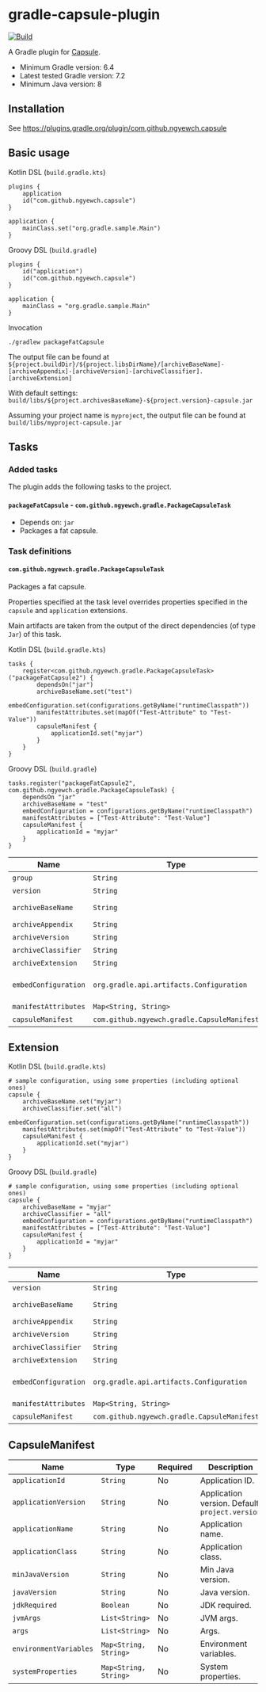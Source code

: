 # gradle-capsule-plugin

[![Build](https://github.com/ngyewch/gradle-capsule-plugin/actions/workflows/build.yml/badge.svg)](https://github.com/ngyewch/gradle-capsule-plugin/actions/workflows/build.yml)

A Gradle plugin for [Capsule](https://github.com/puniverse/capsule).

* Minimum Gradle version: 6.4
* Latest tested Gradle version: 7.2
* Minimum Java version: 8

## Installation

See https://plugins.gradle.org/plugin/com.github.ngyewch.capsule

## Basic usage

Kotlin DSL (`build.gradle.kts`)
```
plugins {
    application
    id("com.github.ngyewch.capsule")
}

application {
    mainClass.set("org.gradle.sample.Main")
}
```

Groovy DSL (`build.gradle`)
```
plugins {
    id("application")
    id("com.github.ngyewch.capsule")
}

application {
    mainClass = "org.gradle.sample.Main"
}
```

Invocation
```
./gradlew packageFatCapsule
```

The output file can be found at `${project.buildDir}/${project.libsDirName}/[archiveBaseName]-[archiveAppendix]-[archiveVersion]-[archiveClassifier].[archiveExtension]`

With default settings: `build/libs/${project.archivesBaseName}-${project.version}-capsule.jar`

Assuming your project name is `myproject`, the output file can be found at `build/libs/myproject-capsule.jar`

## Tasks

### Added tasks

The plugin adds the following tasks to the project.

#### `packageFatCapsule` - `com.github.ngyewch.gradle.PackageCapsuleTask`

* Depends on: `jar`
* Packages a fat capsule.

### Task definitions

#### `com.github.ngyewch.gradle.PackageCapsuleTask`

Packages a fat capsule.

Properties specified at the task level overrides properties specified in the `capsule` and `application` extensions.

Main artifacts are taken from the output of the direct dependencies (of type `Jar`) of this task.

Kotlin DSL (`build.gradle.kts`)
```
tasks {
    register<com.github.ngyewch.gradle.PackageCapsuleTask>("packageFatCapsule2") {
        dependsOn("jar")
        archiveBaseName.set("test")
        embedConfiguration.set(configurations.getByName("runtimeClasspath"))
        manifestAttributes.set(mapOf("Test-Attribute" to "Test-Value"))
        capsuleManifest {
            applicationId.set("myjar")
        }
    }
}
```

Groovy DSL (`build.gradle`)
```
tasks.register("packageFatCapsule2", com.github.ngyewch.gradle.PackageCapsuleTask) {
    dependsOn "jar"
    archiveBaseName = "test"
    embedConfiguration = configurations.getByName("runtimeClasspath")
    manifestAttributes = ["Test-Attribute": "Test-Value"]
    capsuleManifest {
        applicationId = "myjar"
    }
}
```

| Name                 | Type | Required | Description                                                                                                               |
|----------------------| --- | --- |---------------------------------------------------------------------------------------------------------------------------|
| `group`              | `String` | No | Capsule group. Default: `io.nextflow`                                                                                     |
| `version`            | `String` | No | Capsule version. Default: `1.1.1`                                                                                         |
| `archiveBaseName`    | `String` | No | Archive base name. Default: `project.archivesBaseName`                                                                    |
| `archiveAppendix`    | `String` | No | Archive appendix.                                                                                                         |
| `archiveVersion`     | `String` | No | Archive version. Default: `project.version`                                                                               |
| `archiveClassifier`  | `String` | No | Archive classifier. Default: `"capsule"`                                                                                  |
| `archiveExtension`   | `String` | No | Archive extension. Default: `"jar"`                                                                                       |
| `embedConfiguration` | `org.gradle.api.artifacts.Configuration` | No | Embed configuration. Library artifacts to include in the capsule. Default: `configurations.getByName("runtimeClasspath")` |
| `manifestAttributes` | `Map<String, String>` | No | Manifest attributes.                                                                                                      |
| `capsuleManifest`    | `com.github.ngyewch.gradle.CapsuleManifest` | No | Capsule manifest.                                                                                                         |

## Extension

Kotlin DSL (`build.gradle.kts`)
```
# sample configuration, using some properties (including optional ones) 
capsule {
    archiveBaseName.set("myjar")
    archiveClassifier.set("all")
    embedConfiguration.set(configurations.getByName("runtimeClasspath")) 
    manifestAttributes.set(mapOf("Test-Attribute" to "Test-Value"))
    capsuleManifest {
        applicationId.set("myjar")
    }
}
```

Groovy DSL (`build.gradle`)
```
# sample configuration, using some properties (including optional ones) 
capsule {
    archiveBaseName = "myjar"
    archiveClassifier = "all"
    embedConfiguration = configurations.getByName("runtimeClasspath")
    manifestAttributes = ["Test-Attribute": "Test-Value"]
    capsuleManifest {
        applicationId = "myjar"
    }
}
```

| Name | Type | Required | Description |
| --- | --- | --- | --- |
| `version` | `String` | No | Capsule version. Default: `1.0.3` |
| `archiveBaseName` | `String` | No | Archive base name. Default: `project.archivesBaseName` |
| `archiveAppendix` | `String` | No | Archive appendix. |
| `archiveVersion` | `String` | No | Archive version. Default: `project.version` |
| `archiveClassifier` | `String` | No | Archive classifier. Default: `"capsule"` |
| `archiveExtension` | `String` | No | Archive extension. Default: `"jar"` |
| `embedConfiguration` | `org.gradle.api.artifacts.Configuration` | No | Embed configuration. Library artifacts to include in the capsule. Default: `configurations.getByName("runtimeClasspath")` |
| `manifestAttributes` | `Map<String, String>` | No | Manifest attributes. |
| `capsuleManifest` | `com.github.ngyewch.gradle.CapsuleManifest` | No | Capsule manifest. |

## CapsuleManifest

| Name | Type | Required | Description |
| --- | --- | --- | --- |
| `applicationId` | `String` | No | Application ID. |
| `applicationVersion` | `String` | No | Application version. Default: `project.version` |
| `applicationName` | `String` | No | Application name. |
| `applicationClass` | `String` | No | Application class. |
| `minJavaVersion` | `String` | No | Min Java version. |
| `javaVersion` | `String` | No | Java version. |
| `jdkRequired` | `Boolean` | No | JDK required. |
| `jvmArgs` | `List<String>` | No | JVM args. |
| `args` | `List<String>` | No | Args. |
| `environmentVariables` | `Map<String, String>` | No | Environment variables. |
| `systemProperties` | `Map<String, String>` | No | System properties. |
